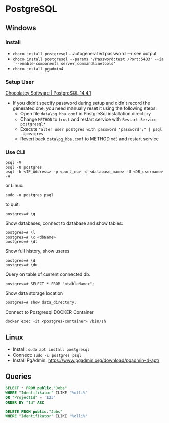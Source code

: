 # PostgreSQL

## Windows

### Install

- `choco install postgresql` ...autogenerated password --> see output
- `choco install postgresql --params '/Password:test /Port:5433' --ia '--enable-components server,commandlinetools'`
- `choco install pgadmin4`

### Setup User

[Chocolatey Software | PostgreSQL 14.4.1](https://community.chocolatey.org/packages/postgresql "‌")

- If you didn't specify password during setup and didn't record the generated one, you need manually reset it using the following steps:
  - Open file `data\pg_hba.conf` in PostgreSql installation directory
  - Change `METHOD` to `trust` and restart service with `Restart-Service postgresql*`
  - Execute `"alter user postgres with password 'password';" | psql -Upostgres`
  - Revert back `data\pg_hba.conf` to METHOD `md5` and restart service

### Use CLI

``` shell
psql -V
psql -U postgres
psql -h <IP_Address> -p <port_no> -d <database_name> -U <DB_username> -W
```

or Linux:

```shell
sudo -u postgres psql
```

to quit:

```shell
postgres=# \q
```

Show databases, connect to database and show tables:

```shell
postgres=# \l
postgres=# \c <dbName>
postgres=# \dt
```

Show full history, show useres

```shell
postgres=# \d
postgres=# \du
```

Query on table of current connected db.

```shell
postgres=# SELECT * FROM "<tableName>";
```

Show data storage location

```shell
postgres=# show data_directory; 
```

Connect to Postgresql DOCKER Container

```shell
docker exec -it <postgres-container> /bin/sh
```

## Linux

- Install: `sudo apt install postgresql`
- Connect: `sudo -u postgres psql`
- Install PgAdmin: <https://www.pgadmin.org/download/pgadmin-4-apt/>

## Queries

```SQL
SELECT * FROM public."Jobs"
WHERE "Identifikator" ILIKE '%olli%' 
OR "ProjectId" = '123'
ORDER BY "Id" ASC 
```

```SQL
DELETE FROM public."Jobs"
WHERE "Identifikator" ILIKE '%olli%' 
```
